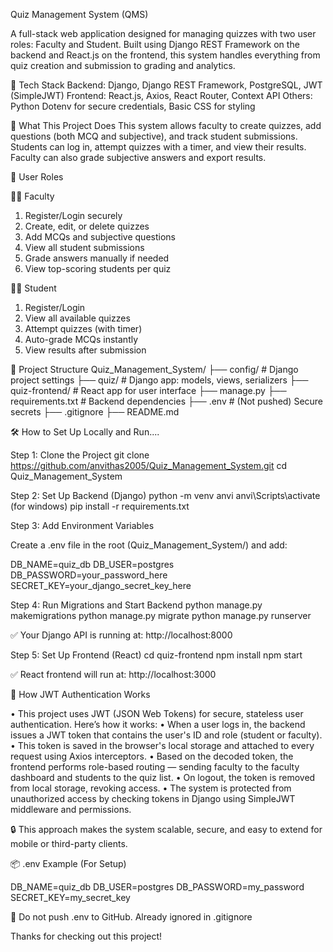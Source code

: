 Quiz Management System (QMS)

A full-stack web application designed for managing quizzes with two user roles: Faculty and Student. Built using Django REST Framework on the backend and React.js on the frontend, this system handles everything from quiz creation and submission to grading and analytics.

🚀 Tech Stack
Backend: Django, Django REST Framework, PostgreSQL, JWT (SimpleJWT)
Frontend: React.js, Axios, React Router, Context API
Others: Python Dotenv for secure credentials, Basic CSS for styling

🎯 What This Project Does
This system allows faculty to create quizzes, add questions (both MCQ and subjective), and track student submissions. Students can log in, attempt quizzes with a timer, and view their results. Faculty can also grade subjective answers and export results.

👥 User Roles

👩‍🏫 Faculty
1. Register/Login securely
2. Create, edit, or delete quizzes
3. Add MCQs and subjective questions
4. View all student submissions
5. Grade answers manually if needed
6. View top-scoring students per quiz

👨‍🎓 Student
1. Register/Login
2. View all available quizzes
3. Attempt quizzes (with timer)
4. Auto-grade MCQs instantly
5. View results after submission

🧠 Project Structure
Quiz_Management_System/
├── config/             # Django project settings
├── quiz/               # Django app: models, views, serializers
├── quiz-frontend/      # React app for user interface
├── manage.py
├── requirements.txt    # Backend dependencies
├── .env                # (Not pushed) Secure secrets
├── .gitignore
├── README.md

🛠️ How to Set Up Locally and Run....

Step 1: Clone the Project
git clone https://github.com/anvithas2005/Quiz_Management_System.git 
cd Quiz_Management_System

Step 2: Set Up Backend (Django)
python -m venv anvi
anvi\Scripts\activate (for windows)
pip install -r requirements.txt

Step 3: Add Environment Variables

Create a .env file in the root (Quiz_Management_System/) and add:

DB_NAME=quiz_db
DB_USER=postgres
DB_PASSWORD=your_password_here
SECRET_KEY=your_django_secret_key_here

Step 4: Run Migrations and Start Backend
python manage.py makemigrations
python manage.py migrate
python manage.py runserver

✅ Your Django API is running at: http://localhost:8000

Step 5: Set Up Frontend (React)
cd quiz-frontend
npm install
npm start

✅ React frontend will run at: http://localhost:3000


🔐 How JWT Authentication Works

• This project uses JWT (JSON Web Tokens) for secure, stateless user authentication. Here’s how it works:
• When a user logs in, the backend issues a JWT token that contains the user's ID and role (student or faculty).
• This token is saved in the browser's local storage and attached to every request using Axios interceptors.
• Based on the decoded token, the frontend performs role-based routing — sending faculty to the faculty dashboard and students to the quiz list.
• On logout, the token is removed from local storage, revoking access.
• The system is protected from unauthorized access by checking tokens in Django using SimpleJWT middleware and permissions.

🔒 This approach makes the system scalable, secure, and easy to extend for mobile or third-party clients.


📦 .env Example (For Setup)

DB_NAME=quiz_db
DB_USER=postgres
DB_PASSWORD=my_password
SECRET_KEY=my_secret_key

🛑 Do not push .env to GitHub. Already ignored in .gitignore 

Thanks for checking out this project! 